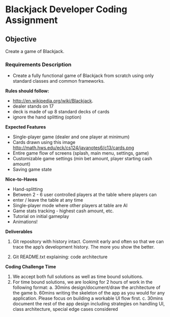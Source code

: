 # Blackjack Developer Coding Assignment


## Objective

Create a game of Blackjack.



### Requirements Description


* Create a fully functional game of Blackjack from scratch using only standard classes and common frameworks.


**Rules should follow:**

* http://en.wikipedia.org/wiki/Blackjack.
* dealer stands on 17
* deck is made of up 8 standard decks of cards
* ignore the hand splitting (option)


**Expected Features**

* Single-player game (dealer and one player at minimum)
* Cards drawn using this image
http://math.hws.edu/eck/cs124/javanotes6/c13/cards.png
* Entire game flow of screens (splash, main menu, settings, game)
* Customizable game settings (min bet amount, player starting cash amount)
* Saving game state

**Nice-to-Haves**
* Hand-splitting
* Between 2 - 6 user controlled players at the table where players can
* enter / leave the table at any time
* Single-player mode where other players at table are AI
* Game stats tracking - highest cash amount, etc.
* Tutorial on initial gameplay
* Animations!

**Deliverables**

1. Git repository with history intact.
Commit early and often so that we can trace the app’s development history. The more you show the better.

2. Git README.txt explaining:
code architecture

**Coding Challenge Time**
1. We accept both full solutions as well as time bound soluitions.
2. For time bound solutions, we are looking for 2 hours of work in the following format:
a. 30mins design/document/draw the architecture of the game
b. 60mins writing the skeleton of the app as you would for any application. Please focus on building a workable UI flow first.
c. 30mins document the rest of the app design including strategies on handling UI, class architecture, special edge cases considered
